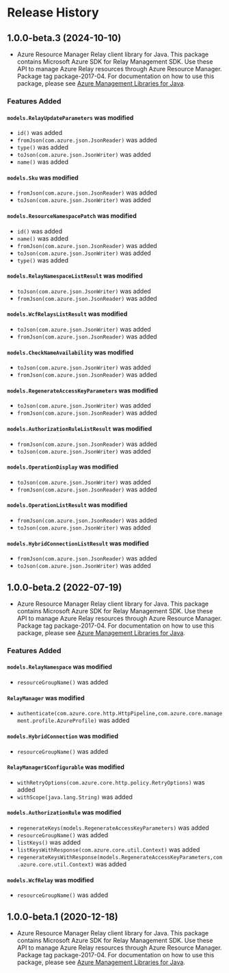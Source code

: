 # Release History

## 1.0.0-beta.3 (2024-10-10)

- Azure Resource Manager Relay client library for Java. This package contains Microsoft Azure SDK for Relay Management SDK. Use these API to manage Azure Relay resources through Azure Resource Manager. Package tag package-2017-04. For documentation on how to use this package, please see [Azure Management Libraries for Java](https://aka.ms/azsdk/java/mgmt).

### Features Added

#### `models.RelayUpdateParameters` was modified

* `id()` was added
* `fromJson(com.azure.json.JsonReader)` was added
* `type()` was added
* `toJson(com.azure.json.JsonWriter)` was added
* `name()` was added

#### `models.Sku` was modified

* `fromJson(com.azure.json.JsonReader)` was added
* `toJson(com.azure.json.JsonWriter)` was added

#### `models.ResourceNamespacePatch` was modified

* `id()` was added
* `name()` was added
* `fromJson(com.azure.json.JsonReader)` was added
* `toJson(com.azure.json.JsonWriter)` was added
* `type()` was added

#### `models.RelayNamespaceListResult` was modified

* `toJson(com.azure.json.JsonWriter)` was added
* `fromJson(com.azure.json.JsonReader)` was added

#### `models.WcfRelaysListResult` was modified

* `toJson(com.azure.json.JsonWriter)` was added
* `fromJson(com.azure.json.JsonReader)` was added

#### `models.CheckNameAvailability` was modified

* `toJson(com.azure.json.JsonWriter)` was added
* `fromJson(com.azure.json.JsonReader)` was added

#### `models.RegenerateAccessKeyParameters` was modified

* `toJson(com.azure.json.JsonWriter)` was added
* `fromJson(com.azure.json.JsonReader)` was added

#### `models.AuthorizationRuleListResult` was modified

* `fromJson(com.azure.json.JsonReader)` was added
* `toJson(com.azure.json.JsonWriter)` was added

#### `models.OperationDisplay` was modified

* `toJson(com.azure.json.JsonWriter)` was added
* `fromJson(com.azure.json.JsonReader)` was added

#### `models.OperationListResult` was modified

* `fromJson(com.azure.json.JsonReader)` was added
* `toJson(com.azure.json.JsonWriter)` was added

#### `models.HybridConnectionListResult` was modified

* `fromJson(com.azure.json.JsonReader)` was added
* `toJson(com.azure.json.JsonWriter)` was added

## 1.0.0-beta.2 (2022-07-19)

- Azure Resource Manager Relay client library for Java. This package contains Microsoft Azure SDK for Relay Management SDK. Use these API to manage Azure Relay resources through Azure Resource Manager. Package tag package-2017-04. For documentation on how to use this package, please see [Azure Management Libraries for Java](https://aka.ms/azsdk/java/mgmt).

### Features Added

#### `models.RelayNamespace` was modified

* `resourceGroupName()` was added

#### `RelayManager` was modified

* `authenticate(com.azure.core.http.HttpPipeline,com.azure.core.management.profile.AzureProfile)` was added

#### `models.HybridConnection` was modified

* `resourceGroupName()` was added

#### `RelayManager$Configurable` was modified

* `withRetryOptions(com.azure.core.http.policy.RetryOptions)` was added
* `withScope(java.lang.String)` was added

#### `models.AuthorizationRule` was modified

* `regenerateKeys(models.RegenerateAccessKeyParameters)` was added
* `resourceGroupName()` was added
* `listKeys()` was added
* `listKeysWithResponse(com.azure.core.util.Context)` was added
* `regenerateKeysWithResponse(models.RegenerateAccessKeyParameters,com.azure.core.util.Context)` was added

#### `models.WcfRelay` was modified

* `resourceGroupName()` was added

## 1.0.0-beta.1 (2020-12-18)

- Azure Resource Manager Relay client library for Java. This package contains Microsoft Azure SDK for Relay Management SDK. Use these API to manage Azure Relay resources through Azure Resource Manager. Package tag package-2017-04. For documentation on how to use this package, please see [Azure Management Libraries for Java](https://aka.ms/azsdk/java/mgmt).
